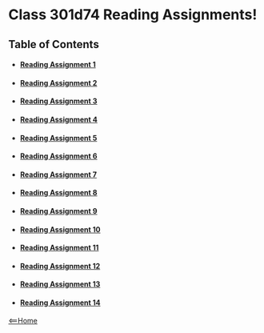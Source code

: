# Class 301d74 Reading Assignments!

## Table of Contents

- #### [Reading Assignment 1](r3assign.md)
- #### [Reading Assignment 2](r3assign2.md)
- #### [Reading Assignment 3](r3assign3.md)
- #### [Reading Assignment 4](r3assign4.md)
- #### [Reading Assignment 5](r3assign5.md)
- #### [Reading Assignment 6](r3assign6.md)
- #### [Reading Assignment 7](r3assign7.md)
- #### [Reading Assignment 8](r3assign8.md)
- #### [Reading Assignment 9](r3assign9.md)
- #### [Reading Assignment 10](r3assign10.md)
- #### [Reading Assignment 11](r3assign11.md)
- #### [Reading Assignment 12](r3assign12.md)
- #### [Reading Assignment 13](r3assign13.md)
- #### [Reading Assignment 14](r3assign14.md)

[<==Home](README.md)